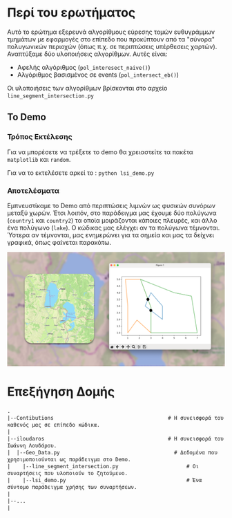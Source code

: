 # Περί του ερωτήματος

Αυτό το ερώτημα εξερευνά αλγορίθμους εύρεσης τομών ευθυγράμμων τμημάτων με εφαρμογές στο επίπεδο που προκύπτουν από τα "σύνορα" πολυγωνικών περιοχών (όπως π.χ. σε περιπτώσεις υπέρθεσεις χαρτών). Αναπτύξαμε δύο υλοποιήσεις αλγορίθμων. Αυτές είναι:

- Αφελής αλγόριθμος (`pol_interesect_naive()`)
- Αλγόριθμος βασισμένος σε events (`pol_intersect_eb()`)

Οι υλοποιήσεις των αλγορίθμων βρίσκονται στο αρχείο `line_segment_intersection.py`



## Το Demo

### Τρόπος Εκτέλεσης 

Για να μπορέσετε να τρέξετε το demo θα χρειαστείτε τα πακέτα `matplotlib` και `random`. 

Για να το εκτελέσετε αρκεί το : `python lsi_demo.py`



### Αποτελέσματα 

Εμπνευστίκαμε το Demo από περιπτώσεις λιμνών ως φυσικών συνόρων μεταξύ χωρών. Έτσι λοιπόν, στο παράδειγμα μας έχουμε δύο πολύγωνα (`country1` και `country2`) τα οποία μοιράζονται κάποιες πλευρές, και άλλο ένα πολύγωνο (`lake`). Ο κώδικας μας ελέγχει αν τα πολύγωνα τέμνονται. Ύστερα αν τέμνονται, μας ενημερώνει για τα σημεία και μας τα δείχνει γραφικά, όπως φαίνεται παρακάτω.

![Map Image](https://github.com/iloudaros/Multidimentional-DS-Project/blob/main/Contributions/iloudaros/Demo%20Images/readme.png)





# Επεξήγηση Δομής

```
.
|--Contibutions                                     # Η συνεισφορά του καθενός μας σε επίπεδο κώδικα.
|
|--iloudaros                                        # Η συνεισφορά του Ιωάννη Λουδάρου.
|  |--Geo_Data.py                                     # Δεδομένα που χρησιμοποιούνται ως παράδειγμα στο Demo.
|	 |--line_segment_intersection.py                      # Οι συναρτήσεις που υλοποιούν το ζητούμενο.
|	 |--lsi_demo.py                                       # Ένα σύντομο παράδειγμα χρήσης των συναρτήσεων.
|
|--...
|
```

